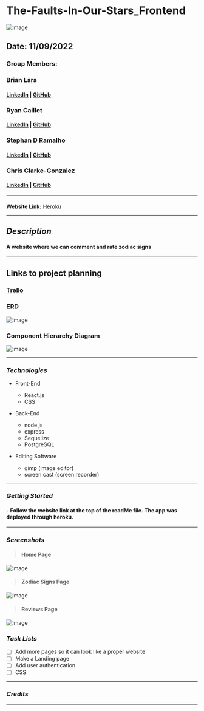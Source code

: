 # The-Faults-In-Our-Stars_Frontend

![image](https://askastrology.com/wp-content/uploads/2022/08/Zodiac-Signs.jpg)

## Date: 11/09/2022

### Group Members:

### Brian Lara

#### [LinkedIn](https://www.linkedin.com/in/brian-lara/) | [GitHub](https://github.com/BrianDLara)

### Ryan Caillet

#### [LinkedIn](https://www.linkedin.com/in/ryan-caillet/) | [GitHub](https://github.com/rycaillet)

### Stephan D Ramalho

#### [LinkedIn](www.linkedin.com/in/stephan-ramalho) | [GitHub](https://github.com/sramalho94)

### Chris Clarke-Gonzalez

#### [LinkedIn](https://www.linkedin.com/in/sarahduperoux/) | [GitHub](https://github.com/SarahD03)

---

####

**Website Link:**
[Heroku](/)

---

## **_Description_**

#### A website where we can comment and rate zodiac signs

---

## Links to project planning

### [Trello](https://trello.com/b/9FQDNOQS/project-3-full-stack-pern)

### ERD

![image](https://imgur.com/mi901QK.png)

### Component Hierarchy Diagram

![image](https://imgur.com/V2lGXS9.png)

---

### **_Technologies_**

- Front-End

  - React.js
  - CSS

- Back-End

  - node.js
  - express
  - Sequelize
  - PostgreSQL

- Editing Software

  - gimp (image editor)
  - screen cast (screen recorder)

---

### **_Getting Started_**

#### - Follow the website link at the top of the readMe file. The app was deployed through heroku.

---

### **_Screenshots_**

> #### **Home Page**

![image]()

> #### **Zodiac Signs Page**

![image]()

> #### **Reviews Page**

![image]()

### **_Task Lists_**

- [ ] Add more pages so it can look like a proper website
- [ ] Make a Landing page
- [ ] Add user authentication
- [ ] CSS

---

### **_Credits_**

<!-- **Images:** [slashfilm.com - image 1](https://www.slashfilm.com/wp/wp-content/images/ZZ7F23CD9D-700x467.jpg), [slashfilm.com - image 2](https://www.slashfilm.com/img/gallery/skull-island-reign-of-kong-2/intro-import.webp), [Insidethemagic.net](https://www.insidethemagic.net/wp-content/uploads/2015/05/vehicle-550x336.png)

**Documentation:** [Developer Mozilla](https://developer.mozilla.org/en-US/)

**Css Ideas:** [Scroll-bar](https://www.youtube.com/watch?v=1fEkWd5hzRY), [horizontal-scroll](https://www.youtube.com/watch?v=1fEkWd5hzRY), [carousel](https://www.youtube.com/watch?v=eBKcGAhkZUI), [Scroll-animation](https://alvarotrigo.com/blog/css-animations-scroll/) -->

---
